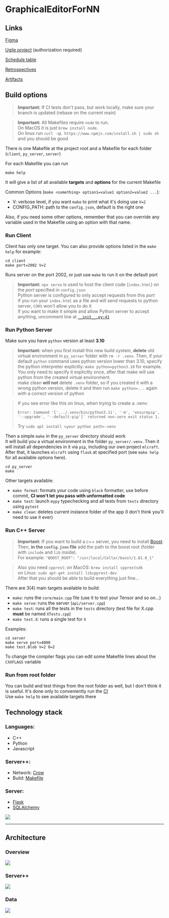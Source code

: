 # GraphicalEditorForNN

## Links

[Figma](https://www.figma.com/file/VlSKVSf3cpgZ1pa75CTaMb/Untitled?type=design&node-id=0-1&mode=design&t=kecMaQTEdpRHFw8j-0)

[Ugile project](https://ru.yougile.com/team/b400e1850fe9/GraphicalEditorForNN) (authorization required)

[Schedule table](https://docs.google.com/spreadsheets/d/1BtKyKgk-_1t9loRz4vYTFROSOF-8Fd3Q9gN2qE21gpA/edit?usp=sharing)

[Retrospectives](https://docs.google.com/spreadsheets/d/1N3NUDa-gbqLRaJE3SnSPSLX4hekyoULw-SIBjqRFItg/edit?usp=sharing)

[Artifacts](https://docs.google.com/spreadsheets/d/1bWZJQjIyJ7C32olwx6MAcjix8CeSey4rFpeFd0Huoyc/edit#gid=0)

## Build options

> **Important:** If CI tests don't pass, but work locally, make sure 
> your branch is updated (rebase on the current main)

> **Important:** All Makefiles require `node` to run.  
> On MacOS it is just `brew install node`.  
> On linux run `curl -qL https://www.npmjs.com/install.sh | sudo sh` and you should be good

There is one Makefile at the project root and a Makefile for each folder (`client`, `py_server`, `server`)

For each Makefile you can run 
```
make help
```
It will give a list of all available **targets** and **options** for the current Makefile

Common Options (`make <something> option1=value1 option2=value2 ...`):
- V: verbose level, if you want `make` to print what it's doing use `V=2`
- CONFIG_PATH: path to the `config.json`, default is the right one

Also, if you need some other options, remember that you can override any variable used in the Makefile using an option 
with that name.

### Run Client
Client has only one target. You can also provide options listed in the `make help` for example:
```
cd client
make port=2002 V=2
```
Runs server on the port 2002, or just use `make` to run it on the default port

> **Important:** `npx serve` is used to host the client code (`index.html`) on the *port* specified in `config.json`  
> Python server is configured to only accept requests from this *port*  
> If you run your `index.html` as a file and will send requests to python server, `CORS` won't allow you to do it  
> If you want to make it simple and allow Python server to accept anything, uncomment line at
> [`__init__.py:41`](py_server/mlcraft/__init__.py?plain=1#L41)

### Run Python Server
Make sure you have `python` version at least **3.10**  
> **Important:** when you first install this new build system, **delete** old virtual environment
> in `py_server` folder with `rm -r .venv`. Then, if your default `python` command uses python
> version lower than 3.10, specify the python interpreter explicitly: `make python=python3.10`
> for example. 
> You only need to specify it explicitly once, after that make will use python from the 
> created virtual environment.  
> make clean **will not** delete `.venv` folder, so if you created it with a wrong python version,
> delete it and then run `make python=...` again with a correct version of python

> If you see error like this on linux, when trying to create a .venv:
> ```
> Error: Command '['.../.venv/bin/python3.11', '-m', 'ensurepip', '--upgrade', '--default-pip']' returned non-zero exit status 1.
> ```
> Try `sudo apt install <your python path>-venv`

Then a simple `make` in the `py_server` directory should work  
It will build you a virtual environment in the folder `py_server/.venv`. Then it will install all dependencies in it
via `pip`, including our own project `mlcraft`.  
After that, it launches `mlcraft` using `flask` at specified port (see `make help` for all available options here).
```
cd py_server
make 
```
Other targets available:  
- `make format`: formats your code using `black` formatter, use before commit, **CI won't let you pass with unformatted code**
- `make test`: launch `mypy` typechecking and all tests from `tests` directory using `pytest`  
- `make clean`: deletes current instance folder of the app (I don't think you'll need to use it ever)  

### Run C++ Server

> **Important:** If you want to build a c++ server, you need to install [Boost](https://www.boost.org/users/download/).  
> Then, **in the `config.json` file** add the path to the boost root (folder with `include` and `lib` inside).  
> For example: `"BOOST_ROOT": "/usr/local/Cellar/boost/1.81.0_1"`  

> Also you need `cpprest`: on MacOS: `brew install cpprestsdk`  
> on Linux: `sudo apt-get install libcpprest-dev`  
> After that you should be able to build everything just fine...

There are 3(4) main targets available to build:
- `make`: runs the `core/main.cpp` file (use it to test your Tensor and so on...)
- `make serve`: runs the server (`api/server.cpp`)
- `make test`: runs all the tests in the `tests` directory (test file for X.cpp **must** be named `XTests.cpp`)
- `make test.X`: runs a single test for `X`

Examples:
```
cd server
make serve port=4000
make test.Blob V=2 O=2
```

To change the compiler flags you can edit some Makefile lines about the `CXXFLAGS` variable

### Run from root folder

You can build and test things from the root folder as well, but I don't think it is useful. It's done only to 
conveniently run the [CI](.github/workflows/CI.yml)   
Use `make help` to see available targets there

## Technology stack

### Languages:
 - C++
 - Python
 - Javascript 

### Server++:
 - Network: [Crow](https://github.com/CrowCpp/Crow)
 - Build: [Makefile](https://www.gnu.org/software/make/manual/make.html)
  
### Server:
 - [Flask](https://flask.palletsprojects.com/en/3.0.x/)
 - [SQLAlchemy](https://flask-sqlalchemy.palletsprojects.com/en/3.1.x/)
  
![](documentation/interaction.png)

------------------

## Architecture

### Overview
![](documentation/ComponentsArchitecture.jpg)

### Server++
![](documentation/ServerArchitecture.svg)

### Data
![](documentation/DatabaseArchitecture.png)
